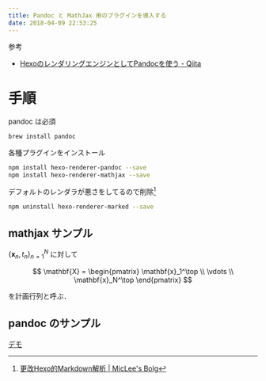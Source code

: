 ```yaml
---
title: Pandoc と MathJax 用のプラグインを導入する
date: 2018-04-09 22:53:25
---
```


参考

 * [HexoのレンダリングエンジンとしてPandocを使う - Qiita](https://qiita.com/sky_y/items/7c29909c5cffa28b23d8)

# 手順

pandoc は必須

```sh
brew install pandoc
```

各種プラグインをインストール

```sh
npm install hexo-renderer-pandoc --save
npm install hexo-renderer-mathjax --save
```

デフォルトのレンダラが悪さをしてるので削除[^1]

[^1]: [更改Hexo的Markdown解析 | MicLee's Bolg](http://miclee.cn/2017/04/20/%E6%9B%B4%E6%94%B9Hexo%E7%9A%84Markdown%E8%A7%A3%E6%9E%90/)

```sh
npm uninstall hexo-renderer-marked --save
```

## mathjax サンプル

$\{ \mathbf{x}_n, t_n \}_{n = 1}^N$ に対して

$$
\mathbf{X} = \begin{pmatrix} \mathbf{x}_1^\top \\
\vdots \\
\mathbf{x}_N^\top \end{pmatrix}
$$

を計画行列と呼ぶ．

## pandoc のサンプル

[デモ](./pandoc-mathjax-test.html)